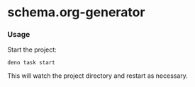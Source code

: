 # schema.org-generator

### Usage

Start the project:

```
deno task start
```

This will watch the project directory and restart as necessary.

